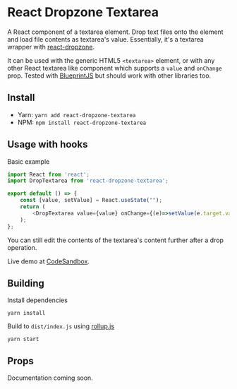 # React Dropzone Textarea

A React component of a textarea element. Drop text files onto the element and load file contents as textarea's value. Essentially, it's a textarea wrapper with [react-dropzone](https://github.com/react-dropzone/react-dropzone).

It can be used with the generic HTML5 `<textarea>` element, or with any other React textarea like component which supports a `value` and `onChange` prop. Tested with [BlueprintJS](https://blueprintjs.com/docs/#core/components/text-inputs.text-area) but should work with other libraries too.

## Install

- Yarn: `yarn add react-dropzone-textarea`
- NPM: `npm install react-dropzone-textarea`

## Usage with hooks

Basic example

```js
import React from 'react';
import DropTextarea from 'react-dropzone-textarea';

export default () => {
    const [value, setValue] = React.useState("");
    return (
        <DropTextarea value={value} onChange={(e)=>setValue(e.target.value)} />
    );
};
```

You can still edit the contents of the textarea's content further after a drop operation.

Live demo at [CodeSandbox](https://codesandbox.io/s/react-dropzone-textarea-b84fu).

## Building

Install dependencies

    yarn install

Build to `dist/index.js` using [rollup.js](https://rollupjs.org/guide/en/)

    yarn start

## Props

Documentation coming soon.
